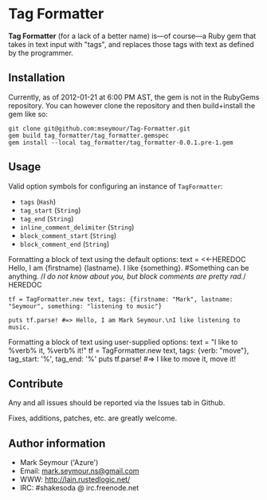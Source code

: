 Tag Formatter
=============
**Tag Formatter** (for a lack of a better name) is—of course—a Ruby gem that takes in text input with "tags", and replaces those tags with text as defined by the programmer.

Installation
------------
Currently, as of 2012-01-21 at 6:00 PM AST, the gem is not in the RubyGems repository. You can however clone the repository and then build+install the gem like so:

    git clone git@github.com:mseymour/Tag-Formatter.git
    gem build tag_formatter/tag_formatter.gemspec
    gem install --local tag_formatter/tag_formatter-0.0.1.pre-1.gem

Usage
-----
Valid option symbols for configuring an instance of `TagFormatter`:
* `tags` (`Hash`)
* `tag_start` (`String`)
* `tag_end` (`String`)
* `inline_comment_delimiter` (`String`)
* `block_comment_start` (`String`)
* `block_comment_end` (`String`)

Formatting a block of text using the default options:
    text = <<-HEREDOC
    Hello, I am {firstname} {lastname}.
    I like {something}. #Something can be anything.
    /*I do not know about you,
    but block comments are pretty rad.*/
    HEREDOC
    
    tf = TagFormatter.new text, tags: {firstname: "Mark", lastname: "Seymour", something: "listening to music"}
    
    puts tf.parse! #=> Hello, I am Mark Seymour.\nI like listening to music.

Formatting a block of text using user-supplied options:
    text = "I like to %verb% it, %verb% it!"
    tf = TagFormatter.new text, tags: {verb: "move"}, tag_start: '%', tag_end: '%'
    puts tf.parse! #=> I like to move it, move it!

Contribute
----------
Any and all issues should be reported via the Issues tab in Github.

Fixes, additions, patches, etc. are greatly welcome.

Author information
------------------
* Mark Seymour ('Azure')
* Email: mark.seymour.ns@gmail.com
* WWW: http://lain.rustedlogic.net/
* IRC: #shakesoda @ irc.freenode.net